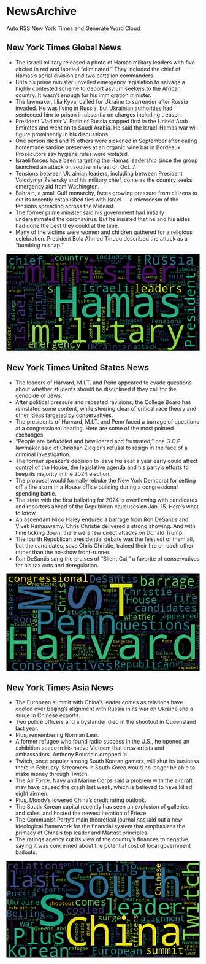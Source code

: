# NewsArchive
Auto RSS New York Times and Generate Word Cloud

## New York Times Global News
* The Israeli military released a photo of Hamas military leaders with five circled in red and labeled “eliminated.” They included the chief of Hamas’s aerial division and two battalion commanders.
* Britain’s prime minister unveiled emergency legislation to salvage a highly contested scheme to deport asylum seekers to the African country. It wasn’t enough for his immigration minister.
* The lawmaker, Illia Kyva, called for Ukraine to surrender after Russia invaded. He was living in Russia, but Ukrainian authorities had sentenced him to prison in absentia on charges including treason.
* President Vladimir V. Putin of Russia stopped first in the United Arab Emirates and went on to Saudi Arabia. He said the Israel-Hamas war will figure prominently in his discussions.
* One person died and 15 others were sickened in September after eating homemade sardine preserves at an organic wine bar in Bordeaux. Prosecutors say hygiene rules were violated.
* Israeli forces have been targeting the Hamas leadership since the group launched an attack on southern Israel on Oct. 7.
* Tensions between Ukrainian leaders, including between President Volodymyr Zelensky and his military chief, come as the country seeks emergency aid from Washington.
* Bahrain, a small Gulf monarchy, faces growing pressure from citizens to cut its recently established ties with Israel — a microcosm of the tensions spreading across the Mideast.
* The former prime minister said his government had initially underestimated the coronavirus. But he insisted that he and his aides had done the best they could at the time.
* Many of the victims were women and children gathered for a religious celebration. President Bola Ahmed Tinubu described the attack as a “bombing mishap.”

![Global](./global.png)
## New York Times United States News
* The leaders of Harvard, M.I.T. and Penn appeared to evade questions about whether students should be disciplined if they call for the genocide of Jews.
* After political pressure and repeated revisions, the College Board has reinstated some content, while steering clear of critical race theory and other ideas targeted by conservatives.
* The presidents of Harvard, M.I.T. and Penn faced a barrage of questions at a congressional hearing. Here are some of the most pointed exchanges.
* “People are befuddled and bewildered and frustrated,” one G.O.P. lawmaker said of Christian Ziegler’s refusal to resign in the face of a criminal investigation.
* The former speaker’s decision to leave his seat a year early could affect control of the House, the legislative agenda and his party’s efforts to keep its majority in the 2024 election.
* The proposal would formally rebuke the New York Democrat for setting off a fire alarm in a House office building during a congressional spending battle.
* The state with the first balloting for 2024 is overflowing with candidates and reporters ahead of the Republican caucuses on Jan. 15. Here’s what to know.
* An ascendant Nikki Haley endured a barrage from Ron DeSantis and Vivek Ramaswamy. Chris Christie delivered a strong showing. And with time ticking down, there were few direct attacks on Donald Trump.
* The fourth Republican presidential debate was the feistiest of them all, but the candidates, save Chris Christie, trained their fire on each other rather than the no-show front-runner.
* Ron DeSantis sang the praises of “Silent Cal,” a favorite of conservatives for his tax cuts and deregulation.

![US](./usnews.png)
## New York Times Asia News
* The European summit with China’s leader comes as relations have cooled over Beijing’s alignment with Russia in its war on Ukraine and a surge in Chinese exports.
* Two police officers and a bystander died in the shootout in Queensland last year.
* Plus, remembering Norman Lear.
* A former refugee who found radio success in the U.S., he opened an exhibition space in his native Vietnam that drew artists and ambassadors. Anthony Bourdain dropped in.
* Twitch, once popular among South Korean gamers, will shut its business there in February. Streamers in South Korea would no longer be able to make money through Twitch.
* The Air Force, Navy and Marine Corps said a problem with the aircraft may have caused the crash last week, which is believed to have killed eight airmen.
* Plus, Moody’s lowered China’s credit rating outlook.
* The South Korean capital recently has seen an explosion of galleries and sales, and hosted the newest iteration of Frieze.
* The Communist Party’s main theoretical journal has laid out a new ideological framework for the financial system that emphasizes the primacy of China’s top leader and Marxist principles.
* The ratings agency cut its view of the country’s finances to negative, saying it was concerned about the potential cost of local government bailouts.

![Asian](./asian.png)
